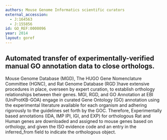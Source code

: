 ```yaml
--- 
authors: Mouse Genome Informatics scientific curators
external_accession: 
  - J:164563
  - J:155856
id: GO_REF:0000096
year: 2014
layout: goref
---
```


## Automated transfer of experimentally-verified manual GO annotation data to close orthologs.

Mouse Genome Database (MGD),  The HUGO Gene  Nomenclature Committee (HGNC), and Rat Genome Database (RGD )have extensive procedures in place, overseen by expert curation, to establish orthology relationships between their genes.  MGI, RGD, and GO Annotation at EBI (UniProtKB-GOA) engage in curated Gene Ontology (GO) annotation using the experimental literature available for each organism and adhering rigorously to the guidelines set forth by the GOC. Therefore, Experimentally based   annotations (IDA, IMP IPI, IGI, and EXP) for orthologous Rat and Human genes are downloaded and assigned to mouse genes based on orthology, and given the ISO evidence code and an entry in the inferred_from field to indicate the orthologous object. 

